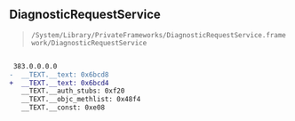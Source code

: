 ## DiagnosticRequestService

> `/System/Library/PrivateFrameworks/DiagnosticRequestService.framework/DiagnosticRequestService`

```diff

 383.0.0.0.0
-  __TEXT.__text: 0x6bcd8
+  __TEXT.__text: 0x6bcd4
   __TEXT.__auth_stubs: 0xf20
   __TEXT.__objc_methlist: 0x48f4
   __TEXT.__const: 0xe08

```
